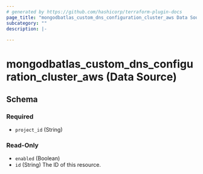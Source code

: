 ```yaml
---
# generated by https://github.com/hashicorp/terraform-plugin-docs
page_title: "mongodbatlas_custom_dns_configuration_cluster_aws Data Source - terraform-provider-mongodbatlas"
subcategory: ""
description: |-
  
---
```


# mongodbatlas_custom_dns_configuration_cluster_aws (Data Source)





<!-- schema generated by tfplugindocs -->
## Schema

### Required

- `project_id` (String)

### Read-Only

- `enabled` (Boolean)
- `id` (String) The ID of this resource.
